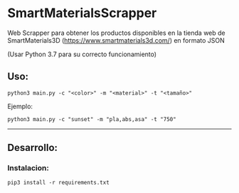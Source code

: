 # SmartMaterialsScrapper

Web Scrapper para obtener los productos disponibles en la tienda web de SmartMaterials3D (https://www.smartmaterials3d.com/) en formato JSON

(Usar Python 3.7 para su correcto funcionamiento)

## Uso:
```bash-script
python3 main.py -c "<color>" -m "<material>" -t "<tamaño>"
```

Ejemplo:
```bash-script
python3 main.py -c "sunset" -m "pla,abs,asa" -t "750"
```

---

## Desarrollo:

### Instalacion:
```bash-script
pip3 install -r requirements.txt
```
